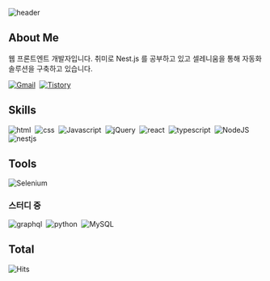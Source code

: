 ![header](https://capsule-render.vercel.app/api?type=wave&color=ffcc00&height=200&fontSize=50&text=안녕하세요!👋👋)

## About Me
웹 프론트엔트 개발자입니다. 
취미로 Nest.js 를 공부하고 있고
셀레니움을 통해 자동화 솔루션을 구축하고 있습니다.

<!-- 
[![Notion](https://img.shields.io/badge/Resume-notion?style=flat-square&logo=notion&color=000000&logoColor=white)](https://prickly-vinyl-0c6.notion.site/a91b01ba2bfc435e8a73441869004e97?pvs=4)&nbsp;&nbsp; --> 
[![Gmail](https://img.shields.io/badge/Mail%20Me-notion?style=flat-square&logo=gmail&color=EA4335&logoColor=white)](mailto:developer.ssu.ssu@gmail.com)&nbsp;&nbsp;[![Tistory](https://img.shields.io/badge/Blog-tistory?style=flat-square&logo=tistory&color=000000&logoColor=white)](https://dev-syn.tistory.com/)

## Skills

![html](https://img.shields.io/badge/HTML-E34F26?style=for-the-badge&logo=html5&logoColor=white)&nbsp;&nbsp;![css](https://img.shields.io/badge/CSS-1572B6?style=for-the-badge&logo=css3&logoColor=white)&nbsp;&nbsp;![Javascript](https://img.shields.io/badge/JavaScript-F7DF1E?style=for-the-badge&logo=javascript&logoColor=000000)&nbsp;&nbsp;![jQuery](https://img.shields.io/badge/jquery-0769AD?style=for-the-badge&logo=jquery&logoColor=white)&nbsp;&nbsp;![react](https://img.shields.io/badge/react-61DAFB?style=for-the-badge&logo=react&logoColor=000000)&nbsp;&nbsp;![typescript](https://img.shields.io/badge/typescript-3178C6?style=for-the-badge&logo=typescript&logoColor=white)&nbsp;&nbsp;![NodeJS](https://img.shields.io/badge/node-339933?style=for-the-badge&logo=node.js&logoColor=white)&nbsp;&nbsp;![nestjs](https://img.shields.io/badge/NestJS-E0234E?style=for-the-badge&logo=nestjs&logoColor=white)&nbsp;&nbsp;

## Tools 
![Selenium](https://img.shields.io/badge/selenium-black?style=for-the-badge&logo=selenium&logoColor=white)

### 스터디 중
![graphql](https://img.shields.io/badge/graphql-E10098?style=for-the-badge&logo=graphql&logoColor=white)&nbsp;&nbsp;![python](https://img.shields.io/badge/python-61DAFB?style=for-the-badge&logo=python&logoColor=000000)&nbsp;&nbsp;![MySQL](https://img.shields.io/badge/mysql-4479A1?style=for-the-badge&logo=mysql&logoColor=white)&nbsp;&nbsp;


<!--
## Commin Stats
![SSU's GitHub stats](https://github-readme-stats.vercel.app/api?username=engineer-ssu&show_icons=true&count_private=true&custom_title=통계)
![Top Langs](https://github-readme-stats.vercel.app/api/top-langs/?username=engineer-ssu&layout=compact)
![SSU's wakatime stats](https://github-readme-stats.vercel.app/api/wakatime?username=engineer-ssu)
--> 

## Total
![Hits](https://hits.seeyoufarm.com/api/count/incr/badge.svg?url=https%3A%2F%2Fgithub.com%2Fengineer-ssu%2Fhit-counter&count_bg=%2379C83D&title_bg=%23555555&icon=&icon_color=%23E7E7E7&title=hits&edge_flat=false)
